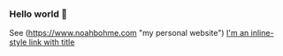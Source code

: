 ### Hello world 👋

See (https://www.noahbohme.com "my personal website")
[I'm an inline-style link with title](https://www.google.com "Google's Homepage")
